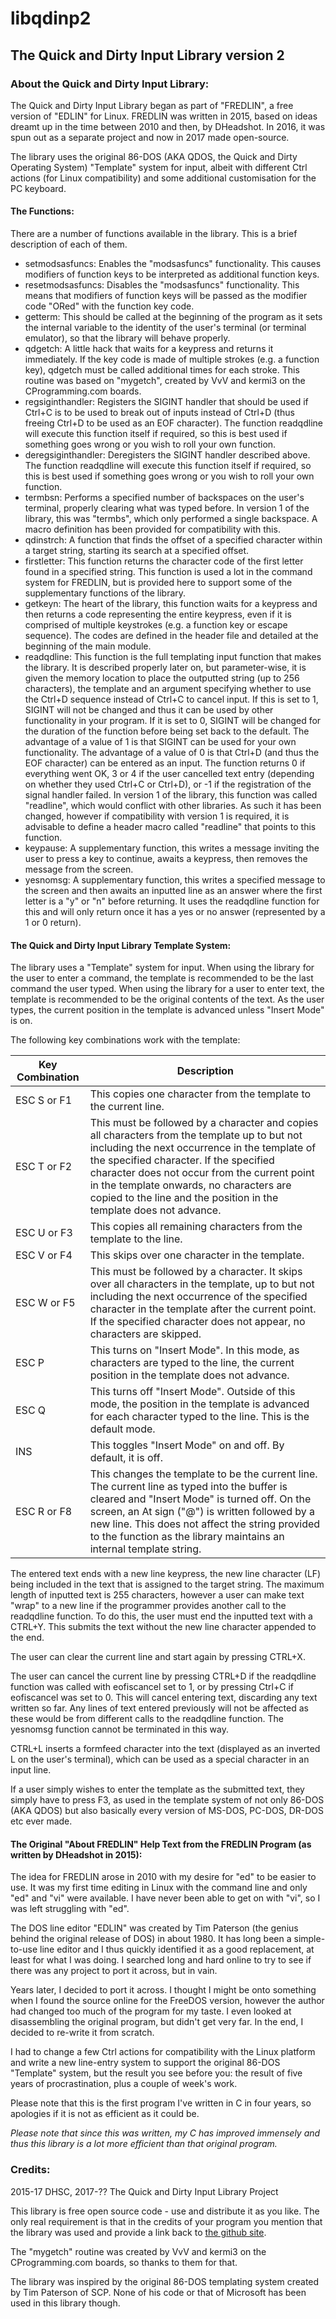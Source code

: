 # libqdinp2
## The Quick and Dirty Input Library version 2


### About the Quick and Dirty Input Library:
The Quick and Dirty Input Library began as part of "FREDLIN", a free version of "EDLIN" for Linux.  FREDLIN was written in 2015, based on ideas dreamt up in the time between 2010 and then, by DHeadshot.  In 2016, it was spun out as a separate project and now in 2017 made open-source.

The library uses the original 86-DOS (AKA QDOS, the Quick and Dirty Operating System) "Template" system for input, albeit with different Ctrl actions (for Linux compatibility) and some additional customisation for the PC keyboard.

#### The Functions:
There are a number of functions available in the library.  This is a brief description of each of them.

* setmodsasfuncs: Enables the "modsasfuncs" functionality.  This causes modifiers of function keys to be interpreted as additional function keys.
* resetmodsasfuncs: Disables the "modsasfuncs" functionality.  This means that modifiers of function keys will be passed as the modifier code "ORed" with the function key code.
* getterm: This should be called at the beginning of the program as it sets the internal variable to the identity of the user's terminal (or terminal emulator), so that the library will behave properly.
* qdgetch: A little hack that waits for a keypress and returns it immediately.  If the key code is made of multiple strokes (e.g. a function key), qdgetch must be called additional times for each stroke.  This routine was based on "mygetch", created by VvV and kermi3 on the CProgramming.com boards.
* regsiginthandler: Registers the SIGINT handler that should be used if Ctrl+C is to be used to break out of inputs instead of Ctrl+D (thus freeing Ctrl+D to be used as an EOF character).  The function readqdline will execute this function itself if required, so this is best used if something goes wrong or you wish to roll your own function.
* deregsiginthandler: Deregisters the SIGINT handler described above.  The function readqdline will execute this function itself if required, so this is best used if something goes wrong or you wish to roll your own function.
* termbsn: Performs a specified number of backspaces on the user's terminal, properly clearing what was typed before.  In version 1 of the library, this was "termbs", which only performed a single backspace.  A macro definition has been provided for compatibility with this.
* qdinstrch: A function that finds the offset of a specified character within a target string, starting its search at a specified offset.
* firstletter: This function returns the character code of the first letter found in a specified string.  This function is used a lot in the command system for FREDLIN, but is provided here to support some of the supplementary functions of the library.
* getkeyn: The heart of the library, this function waits for a keypress and then returns a code representing the entire keypress, even if it is comprised of multiple keystrokes (e.g. a function key or escape sequence).  The codes are defined in the header file and detailed at the beginning of the main module.
* readqdline: This function is the full templating input function that makes the library.  It is described properly later on, but parameter-wise, it is given the memory location to place the outputted string (up to 256 characters), the template and an argument specifying whether to use the Ctrl+D sequence instead of Ctrl+C to cancel input.  If this is set to 1, SIGINT will not be changed and thus it can be used by other functionality in your program.  If it is set to 0, SIGINT will be changed for the duration of the function before being set back to the default.  The advantage of a value of 1 is that SIGINT can be used for your own functionality.  The advantage of a value of 0 is that Ctrl+D (and thus the EOF character) can be entered as an input.  The function returns 0 if everything went OK, 3 or 4 if the user cancelled text entry (depending on whether they used Ctrl+C or Ctrl+D), or -1 if the registration of the signal handler failed.  In version 1 of the library, this function was called "readline", which would conflict with other libraries.  As such it has been changed, however if compatibility with version 1 is required, it is advisable to define a header macro called "readline" that points to this function.
* keypause: A supplementary function, this writes a message inviting the user to press a key to continue, awaits a keypress, then removes the message from the screen.
* yesnomsg: A supplementary function, this writes a specified message to the screen and then awaits an inputted line as an answer where the first letter is a "y" or "n" before returning.  It uses the readqdline function for this and will only return once it has a yes or no answer (represented by a 1 or 0 return).

#### The Quick and Dirty Input Library Template System:
The library uses a "Template" system for input.  When using the library for the user to enter a command, the template is recommended to be the last command the user typed.  When using the library for a user to enter text, the template is recommended to be the original contents of the text.  As the user types, the current position in the template is advanced unless "Insert Mode" is on.

The following key combinations work with the template:

Key  Combination | Description
---------------- | -----------
ESC S or F1 | This copies one character from the template to the current line.
ESC T or F2 | This must be followed by a character and copies all characters from the template up to but not including the next occurrence in the template of the specified character.  If the specified character does not occur from the current point in the template onwards, no characters are copied to the line and the position in the template does not advance.
ESC U or F3 | This copies all remaining characters from the template to the line.
ESC V or F4 | This skips over one character in the template.
ESC W or F5 | This must be followed by a character.  It skips over all characters in the template, up to but not including the next occurrence of the specified character in the template after the current point.  If the specified character does not appear, no characters are skipped.
ESC P | This turns on "Insert Mode".  In this mode, as characters are typed to the line, the current position in the template does not advance.
ESC Q | This turns off "Insert Mode".  Outside of this mode, the position in the template is advanced for each character typed to the line.  This is the default mode.
INS | This toggles "Insert Mode" on and off.  By default, it is off.
ESC R or F8 | This changes the template to be the current line.  The current line as typed into the buffer is cleared and "Insert Mode" is turned off.  On the screen, an At sign ("@") is written followed by a new line.  This does not affect the string provided to the function as the library maintains an internal template string.

The entered text ends with a new line keypress, the new line character (LF) being included in the text that is assigned to the target string.  The maximum length of inputted text is 255 characters, however a user can make text "wrap" to a new line if the programmer provides another call to the readqdline function.  To do this, the user must end the inputted text with a CTRL+Y.  This submits the text without the new line character appended to the end.

The user can clear the current line and start again by pressing CTRL+X.

The user can cancel the current line by pressing CTRL+D if the readqdline function was called with eofiscancel set to 1, or by pressing Ctrl+C if eofiscancel was set to 0.  This will cancel entering text, discarding any text written so far.  Any lines of text entered previously will not be affected as these would be from different calls to the readqdline function.  The yesnomsg function cannot be terminated in this way.

CTRL+L inserts a formfeed character into the text (displayed as an inverted L on the user's terminal), which can be used as a special character in an input line.

If a user simply wishes to enter the template as the submitted text, they simply have to press F3, as used in the template system of not only 86-DOS (AKA QDOS) but also basically every version of MS-DOS, PC-DOS, DR-DOS etc ever made.

#### The Original "About FREDLIN" Help Text from the FREDLIN Program (as written by DHeadshot in 2015):
The idea for FREDLIN arose in 2010 with my desire for "ed" to be easier to use.  It was my first time editing in Linux with the command line and only "ed" and "vi" were available.  I have never been able to get on with "vi", so I was left struggling with "ed".

The DOS line editor "EDLIN" was created by Tim Paterson (the genius behind the original release of DOS) in about 1980.  It has long been a simple-to-use line editor and I thus quickly identified it as a good replacement, at least for what I was doing.  I searched long and hard online to try to see if there was any project to port it across, but in vain.

Years later, I decided to port it across.  I thought I might be onto something when I found the source online for the FreeDOS version, however the author had changed too much of the program for my taste.  I even looked at disassembling the original program, but didn't get very far.  In the end, I decided to re-write it from scratch.

I had to change a few Ctrl actions for compatibility with the Linux platform and write a new line-entry system to support the original 86-DOS "Template" system, but the result you see before you: the result of five years of procrastination, plus a couple of week's work.

Please note that this is the first program I've written in C in four years, so apologies if it is not as efficient as it could be.

_Please note that since this was written, my C has improved immensely and thus this library is a lot more efficient than that original program._

### Credits:
2015-17 DHSC, 2017-?? The Quick and Dirty Input Library Project

This library is free open source code - use and distribute it as you like.  The only real requirement is that in the credits of your program you mention that the library was used and provide a link back to [the github site](https://github.com/dheadshot/libqdinp2).

The "mygetch" routine was created by VvV and kermi3 on the CProgramming.com boards, so thanks to them for that.

The library was inspired by the original 86-DOS templating system created by Tim Paterson of SCP.  None of his code or that of Microsoft has been used in this library though.
